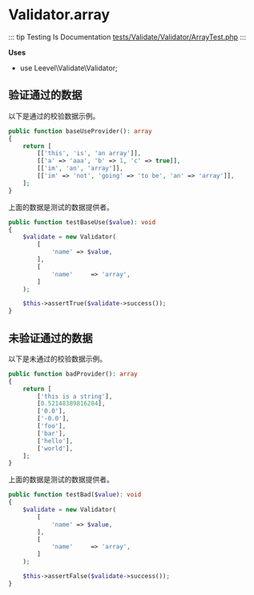 # Validator.array

::: tip Testing Is Documentation
[tests/Validate/Validator/ArrayTest.php](https://github.com/hunzhiwange/framework/blob/master/tests/Validate/Validator/ArrayTest.php)
:::
    
**Uses**

 * use Leevel\Validate\Validator;

## 验证通过的数据

以下是通过的校验数据示例。

``` php
public function baseUseProvider(): array
{
    return [
        [['this', 'is', 'an array']],
        [['a' => 'aaa', 'b' => 1, 'c' => true]],
        [['im', 'an', 'array']],
        [['im' => 'not', 'going' => 'to be', 'an' => 'array']],
    ];
}
```

上面的数据是测试的数据提供者。


``` php
public function testBaseUse($value): void
{
    $validate = new Validator(
        [
            'name' => $value,
        ],
        [
            'name'     => 'array',
        ]
    );

    $this->assertTrue($validate->success());
}
```
    
## 未验证通过的数据

以下是未通过的校验数据示例。

``` php
public function badProvider(): array
{
    return [
        ['this is a string'],
        [0.52148389816284],
        ['0.0'],
        ['-0.0'],
        ['foo'],
        ['bar'],
        ['hello'],
        ['world'],
    ];
}
```

上面的数据是测试的数据提供者。


``` php
public function testBad($value): void
{
    $validate = new Validator(
        [
            'name' => $value,
        ],
        [
            'name'     => 'array',
        ]
    );

    $this->assertFalse($validate->success());
}
```
